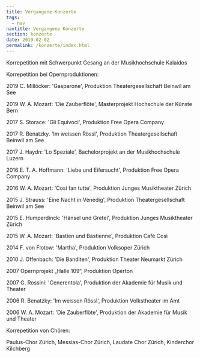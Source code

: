 ```yaml
---
title: Vergangene Konzerte
tags:
  - nav
navtitle: Vergangene Konzerte
section: konzerte
date: 2019-02-02
permalink: /konzerte/index.html
---
```

Korrepetition mit Schwerpunkt Gesang an der Musikhochschule Kalaidos

 

Korrepetition bei Opernproduktionen:

 

2019 C. Millöcker: 'Gasparone', Produktion Theatergesellschaft Beinwil am See

 

2019 W. A. Mozart: 'Die Zauberflöte', Masterprojekt Hochschule der Künste Bern

 

2017 S. Storace: 'Gli Equivoci', Produktion Free Opera Company

 

2017 R. Benatzky. 'Im weissen Rössl', Produktion Theatergesellschaft Beinwil am See

 

2017 J. Haydn: 'Lo Speziale', Bachelorprojekt an der Musikhochschule Luzern

 

2016 E. T. A. Hoffmann: 'Liebe und Eifersucht', Produktion Free Opera Company

 

2016 W. A. Mozart: 'Così fan tutte', Produktion Junges Musiktheater Zürich

 

2015 J. Strauss: 'Eine Nacht in Venedig', Produktion Theatergesellschaft Beinwil am See

 

2015 E. Humperdinck: 'Hänsel und Gretel', Produktion Junges Musiktheater Zürich

 

2015 W. A. Mozart: 'Bastien und Bastienne', Produktion Café Così

 

2014 F. von Flotow: 'Martha', Produktion Volksoper Zürich

 

2010 J. Offenbach: 'Die Banditen', Produktion Theater Neumarkt Zürich

 

2007 Opernprojekt „Halle 109“, Produktion Operton

 

2007 G. Rossini: 'Cenerentola', Produktion der Akademie für Musik und Theater

 

2006 R. Benatzky: 'Im weissen Rössl', Produktion Volkstheater im Amt

 

2006 W. A. Mozart: 'Die Zauberflöte', Produktion der Akademie für Musik und Theater

 

 

Korrepetition von Chören:

 

Paulus-Chor Zürich, Messias-Chor Zürich, Laudate Chor Zürich, Kinderchor Kilchberg